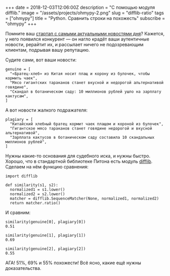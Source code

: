 +++
date = 2018-12-03T12:06:00Z
description = "С помощью модуля difflib."
image = "/assets/projects/ohmypy-2.png"
slug = "difflib-ratio"
tags = ["ohmypy"]
title = "Python. Сравнить строки на похожесть"
subscribe = "ohmypy"
+++

Помните ваш [стартап с самыми актуальными новостями дня](/string-capwords/)? Кажется, у него появился конкурент — он нагло крадёт ваши аутентичные новости, рерайтит их, и рассылает ничего не подозревающим клиентам, подрывая вашу репутацию.

Судите сами, вот ваши новости:

```
genuine = [
  "«Братец-хлеб» из Китая носит плащ и корону из булочек, чтобы кормить чаек",
  "Мясо гигантских тараканов станет вкусной и недорогой альтернативой говядине",
  "Скандал в ботаническом саду: 10 миллионов рублей ушло на зарплату кактусам",
]
```

А вот новости жалкого подражателя:

```
plagiary = [
  "Китайский хлебный братец кормит чаек плащом и короной из булочек",
  "Гигантское мясо тараканов станет говядине недорогой и вкусной альтернативой",
  "Зарплата кактусов в ботаническом саду составила 10 скандальных миллионов рублей",
]
```

Нужны какие-то основания для судебного иска, и нужны быстро. Хорошо, что в стандартной библиотеке Питона есть модуль [difflib](https://devdocs.io/python~3.7/library/difflib). Сделаем на нём функцию сравнения:

```
import difflib

def similarity(s1, s2):
  normalized1 = s1.lower()
  normalized2 = s2.lower()
  matcher = difflib.SequenceMatcher(None, normalized1, normalized2)
  return matcher.ratio()
```

И сравним:

```
similarity(genuine[0], plagiary[0])
0.51

similarity(genuine[1], plagiary[1])
0.69

similarity(genuine[2], plagiary[2])
0.55
```

АГА! 51%, 69% и 55% похожести! Всё ясно, какие ещё нужны доказательства.
